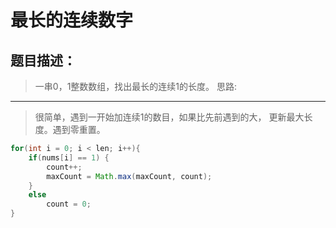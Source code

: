 最长的连续数字
===
题目描述：
---
>一串0，1整数数组，找出最长的连续1的长度。
思路:
---
>很简单，遇到一开始加连续1的数目，如果比先前遇到的大，
更新最大长度。遇到零重置。
```java
for(int i = 0; i < len; i++){
	if(nums[i] == 1) {
		count++;
		maxCount = Math.max(maxCount, count);
	}
	else
		count = 0;
}